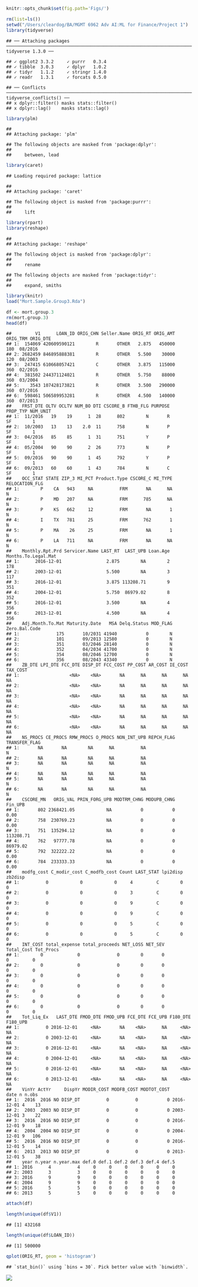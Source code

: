 
``` r
knitr::opts_chunk$set(fig.path='Figs/')
```

``` r
rm(list=ls()) 
setwd("/Users/cleardog/BA/MGMT 6962 Adv AI:ML for Finance/Project 1")
library(tidyverse)
```

    ## ── Attaching packages ─────────────────────────────────────────────────────────────────────────────────────────── tidyverse 1.3.0 ──

    ## ✓ ggplot2 3.3.2     ✓ purrr   0.3.4
    ## ✓ tibble  3.0.3     ✓ dplyr   1.0.2
    ## ✓ tidyr   1.1.2     ✓ stringr 1.4.0
    ## ✓ readr   1.3.1     ✓ forcats 0.5.0

    ## ── Conflicts ────────────────────────────────────────────────────────────────────────────────────────────── tidyverse_conflicts() ──
    ## x dplyr::filter() masks stats::filter()
    ## x dplyr::lag()    masks stats::lag()

``` r
library(plm)
```

    ## 
    ## Attaching package: 'plm'

    ## The following objects are masked from 'package:dplyr':
    ## 
    ##     between, lead

``` r
library(caret)
```

    ## Loading required package: lattice

    ## 
    ## Attaching package: 'caret'

    ## The following object is masked from 'package:purrr':
    ## 
    ##     lift

``` r
library(rpart)
library(reshape)
```

    ## 
    ## Attaching package: 'reshape'

    ## The following object is masked from 'package:dplyr':
    ## 
    ##     rename

    ## The following objects are masked from 'package:tidyr':
    ## 
    ##     expand, smiths

``` r
library(knitr)
load("Mort.Sample.Group3.Rda")

df <- mort.group.3
rm(mort.group.3)
head(df)
```

    ##         V1      LOAN_ID ORIG_CHN Seller.Name ORIG_RT ORIG_AMT ORIG_TRM ORIG_DTE
    ## 1:  154069 420609590121        R       OTHER   2.875   450000      180  08/2016
    ## 2: 2682459 846895888381        R       OTHER   5.500    30000      120  08/2003
    ## 3:  247415 610668057421        C       OTHER   3.875   115000      360  02/2016
    ## 4:  381502 244371124021        R       OTHER   5.750    88000      360  03/2004
    ## 5:    3543 107428173821        R       OTHER   3.500   290000      360  07/2016
    ## 6:  598461 506589953281        R       OTHER   4.500   140000      360  07/2013
    ##    FRST_DTE OLTV OCLTV NUM_BO DTI CSCORE_B FTHB_FLG PURPOSE PROP_TYP NUM_UNIT
    ## 1:  11/2016   19    19      1  28      802        N       R       SF        1
    ## 2:  10/2003   13    13    2.0  11      758        N       P       SF        1
    ## 3:  04/2016   85    85      1  31      751        Y       P       SF        1
    ## 4:  05/2004   90    90      2  26      773        N       P       SF        1
    ## 5:  09/2016   90    90      1  45      792        Y       P       SF        1
    ## 6:  09/2013   60    60      1  43      784        N       C       SF        1
    ##    OCC_STAT STATE ZIP_3 MI_PCT Product.Type CSCORE_C MI_TYPE RELOCATION_FLG
    ## 1:        P    CA   943     NA          FRM       NA      NA              N
    ## 2:        P    MD   207     NA          FRM      785      NA              N
    ## 3:        P    KS   662     12          FRM       NA       1              N
    ## 4:        I    TX   781     25          FRM      762       1              N
    ## 5:        P    MA    26     25          FRM       NA       1              N
    ## 6:        P    LA   711     NA          FRM       NA      NA              N
    ##    Monthly.Rpt.Prd Servicer.Name LAST_RT  LAST_UPB Loan.Age Months.To.Legal.Mat
    ## 1:      2016-12-01                 2.875        NA        2                 178
    ## 2:      2003-12-01                 5.500        NA        3                 117
    ## 3:      2016-12-01                 3.875 113208.71        9                 351
    ## 4:      2004-12-01                 5.750  86979.02        8                 352
    ## 5:      2016-12-01                 3.500        NA        4                 356
    ## 6:      2013-12-01                 4.500        NA        4                 356
    ##    Adj.Month.To.Mat Maturity.Date   MSA Delq.Status MOD_FLAG Zero.Bal.Code
    ## 1:              175       10/2031 41940           0        N              
    ## 2:              101       09/2013 12580           0        N              
    ## 3:              351       03/2046 28140           0        N              
    ## 4:              352       04/2034 41700           0        N              
    ## 5:              354       08/2046 12700           0        N              
    ## 6:              356       08/2043 43340           0        N              
    ##    ZB_DTE LPI_DTE FCC_DTE DISP_DT FCC_COST PP_COST AR_COST IE_COST TAX_COST
    ## 1:                   <NA>    <NA>       NA      NA      NA      NA       NA
    ## 2:                   <NA>    <NA>       NA      NA      NA      NA       NA
    ## 3:                   <NA>    <NA>       NA      NA      NA      NA       NA
    ## 4:                   <NA>    <NA>       NA      NA      NA      NA       NA
    ## 5:                   <NA>    <NA>       NA      NA      NA      NA       NA
    ## 6:                   <NA>    <NA>       NA      NA      NA      NA       NA
    ##    NS_PROCS CE_PROCS RMW_PROCS O_PROCS NON_INT_UPB REPCH_FLAG TRANSFER_FLAG
    ## 1:       NA       NA        NA      NA          NA                        N
    ## 2:       NA       NA        NA      NA          NA                         
    ## 3:       NA       NA        NA      NA          NA                        N
    ## 4:       NA       NA        NA      NA          NA                         
    ## 5:       NA       NA        NA      NA          NA                        N
    ## 6:       NA       NA        NA      NA          NA                        N
    ##    CSCORE_MN   ORIG_VAL PRIN_FORG_UPB MODTRM_CHNG MODUPB_CHNG   Fin_UPB
    ## 1:       802 2368421.05            NA           0           0      0.00
    ## 2:       758  230769.23            NA           0           0      0.00
    ## 3:       751  135294.12            NA           0           0 113208.71
    ## 4:       762   97777.78            NA           0           0  86979.02
    ## 5:       792  322222.22            NA           0           0      0.00
    ## 6:       784  233333.33            NA           0           0      0.00
    ##    modfg_cost C_modir_cost C_modfb_cost Count LAST_STAT lpi2disp zb2disp
    ## 1:          0            0            0     4         C        0       0
    ## 2:          0            0            0     3         C        0       0
    ## 3:          0            0            0     9         C        0       0
    ## 4:          0            0            0     9         C        0       0
    ## 5:          0            0            0     5         C        0       0
    ## 6:          0            0            0     5         C        0       0
    ##    INT_COST total_expense total_proceeds NET_LOSS NET_SEV Total_Cost Tot_Procs
    ## 1:        0             0              0        0       0          0         0
    ## 2:        0             0              0        0       0          0         0
    ## 3:        0             0              0        0       0          0         0
    ## 4:        0             0              0        0       0          0         0
    ## 5:        0             0              0        0       0          0         0
    ## 6:        0             0              0        0       0          0         0
    ##    Tot_Liq_Ex   LAST_DTE FMOD_DTE FMOD_UPB FCE_DTE FCE_UPB F180_DTE F180_UPB
    ## 1:          0 2016-12-01     <NA>       NA    <NA>      NA     <NA>       NA
    ## 2:          0 2003-12-01     <NA>       NA    <NA>      NA     <NA>       NA
    ## 3:          0 2016-12-01     <NA>       NA    <NA>      NA     <NA>       NA
    ## 4:          0 2004-12-01     <NA>       NA    <NA>      NA     <NA>       NA
    ## 5:          0 2016-12-01     <NA>       NA    <NA>      NA     <NA>       NA
    ## 6:          0 2013-12-01     <NA>       NA    <NA>      NA     <NA>       NA
    ##    VinYr ActYr     DispYr MODIR_COST MODFB_COST MODTOT_COST       date n n.obs
    ## 1:  2016  2016 NO DISP_DT          0          0           0 2016-12-01 4    13
    ## 2:  2003  2003 NO DISP_DT          0          0           0 2003-12-01 3    22
    ## 3:  2016  2016 NO DISP_DT          0          0           0 2016-12-01 9    18
    ## 4:  2004  2004 NO DISP_DT          0          0           0 2004-12-01 9   106
    ## 5:  2016  2016 NO DISP_DT          0          0           0 2016-12-01 5    14
    ## 6:  2013  2013 NO DISP_DT          0          0           0 2013-12-01 5    38
    ##    year n.year n.year.max def.0 def.1 def.2 def.3 def.4 def.5
    ## 1: 2016      4          4     0     0     0     0     0     0
    ## 2: 2003      3          3     0     0     0     0     0     0
    ## 3: 2016      9          9     0     0     0     0     0     0
    ## 4: 2004      9          9     0     0     0     0     0     0
    ## 5: 2016      5          5     0     0     0     0     0     0
    ## 6: 2013      5          5     0     0     0     0     0     0

``` r
attach(df)
```

``` r
length(unique(df$V1))
```

    ## [1] 432168

``` r
length(unique(df$LOAN_ID))
```

    ## [1] 500000

``` r
qplot(ORIG_RT, geom = 'histogram')
```

    ## `stat_bin()` using `bins = 30`. Pick better value with `binwidth`.

![](Figs/unnamed-chunk-3-1.png)<!-- -->
